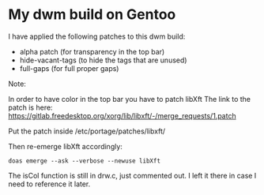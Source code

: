 # My dwm build on Gentoo

I have applied the following patches to this dwm build:

* alpha patch (for transparency in the top bar)
* hide-vacant-tags (to hide the tags that are unused)
* full-gaps (for full proper gaps)

Note: 

In order to have color in the top bar you have to patch libXft
The link to the patch is here:
https://gitlab.freedesktop.org/xorg/lib/libxft/-/merge_requests/1.patch

Put the patch inside /etc/portage/patches/libxft/

Then re-emerge libXft accordingly:

`doas emerge --ask --verbose --newuse libXft`


The isCol function is still in drw.c, just commented out. I left it there in case I need to reference it later.



